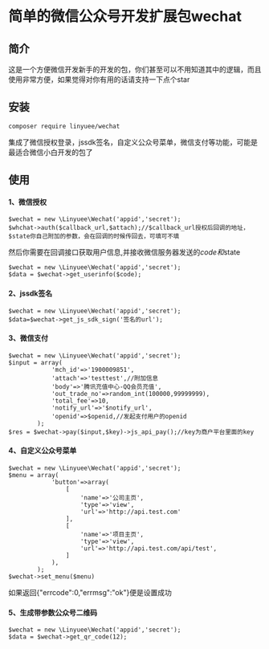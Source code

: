 简单的微信公众号开发扩展包wechat
===================

简介
------------
这是一个方便微信开发新手的开发的包，你们甚至可以不用知道其中的逻辑，而且使用非常方便，如果觉得对你有用的话请支持一下点个star

安装
------------

```
composer require linyuee/wechat
```
集成了微信授权登录，jssdk签名，自定义公众号菜单，微信支付等功能，可能是最适合微信小白开发的包了

使用
------------

#### 1、微信授权

```
$wechat = new \Linyuee\Wechat('appid','secret');
$whchat->auth($callback_url,$attach);//$callback_url授权后回调的地址，$state你自己附加的参数，会在回调的时候传回去，可填可不填
```
然后你需要在回调接口获取用户信息,并接收微信服务器发送的$code和$state
```
$wechat = new \Linyuee\Wechat('appid','secret');
$data = $wechat->get_userinfo($code);
```

#### 2、jssdk签名

```
$wechat = new \Linyuee\Wechat('appid','secret');
$data=$wechat->get_js_sdk_sign('签名的url');
```

#### 3、微信支付

```
$wechat = new \Linyuee\Wechat('appid','secret');
$input = array(
            'mch_id'=>'1900009851',
            'attach'=>'testtest',//附加信息
            'body'=>'腾讯充值中心-QQ会员充值',
            'out_trade_no'=>random_int(100000,99999999),
            'total_fee'=>10,
            'notify_url'=>'$notify_url',
            'openid'=>$openid,//发起支付用户的openid
        );
$res = $wechat->pay($input,$key)->js_api_pay();//key为商户平台里面的key
```

#### 4、自定义公众号菜单
```
$wechat = new \Linyuee\Wechat('appid','secret');
$menu = array(
            'button'=>array(
                [
                    'name'=>'公司主页',
                    'type'=>'view',
                    'url'=>'http://api.test.com'
                ],
                [
                    'name'=>'项目主页',
                    'type'=>'view',
                    'url'=>'http://api.test.com/api/test',
                ]
            ),
        );
$wechat->set_menu($menu)
```
如果返回{"errcode":0,"errmsg":"ok"}便是设置成功


#### 5、生成带参数公众号二维码
```
$wechat = new \Linyuee\Wechat('appid','secret');
$data = $wechat->get_qr_code(12);
```


